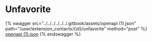 # Unfavorite

{% swagger src="../../../../../../.gitbook/assets/openapi (1).json" path="/user/extension_contacts/{id}/unfavorite" method="post" %}
[openapi (1).json](<../../../../../../.gitbook/assets/openapi (1).json>)
{% endswagger %}
